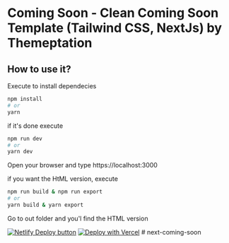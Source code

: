 # Coming Soon - Clean Coming Soon Template (Tailwind CSS, NextJs) by Themeptation

## How to use it?

Execute to install dependecies

```bash
npm install
# or
yarn
```

if it's done execute

```bash
npm run dev
# or
yarn dev
```

Open your browser and type https://localhost:3000

if you want the HtML version, execute

```bash
npm run build & npm run export
# or
yarn build & yarn export
```

Go to out folder and you'l find the HTML version

[![Netlify Deploy button](https://www.netlify.com/img/deploy/button.svg)](https://app.netlify.com/start/deploy?repository=https://github.com/themeptation/ComingSoon)
[![Deploy with Vercel](https://vercel.com/button)](https://vercel.com/new/git/external?repository-url=https://github.com/themeptation/ComingSoon)
#   n e x t - c o m i n g - s o o n  
 